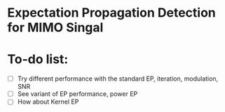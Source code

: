 # Expectation Propagation Detection for MIMO Singal

# To-do list:
-[ ] Try different performance with the standard EP, iteration, modulation, SNR
-[ ] See variant of EP performance, power EP
-[ ] How about Kernel EP
